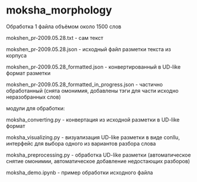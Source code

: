 # moksha_morphology

Обработка 1 файла объёмом около 1500 слов 

mokshen_pr-2009.05.28.txt - сам текст

mokshen_pr-2009.05.28.json - исходный файл разметки текста из корпуса

mokshen_pr-2009.05.28_formatted.json - конвертированный в UD-like формат разметки

mokshen_pr-2009.05.28_formatted_in_progress.json - частично обработанный (снята омонимия, добавлены тэги для части исходно неразобранных слов)


модули для обработки:

moksha_converting.py - конвертация из исходной разметки в UD-like формат

moksha_visualizing.py - визуализация UD-like разметки в виде conllu, интерфейс для выбора одного из вариантов разбора слова

moksha_preprocessing.py - обработка UD-like разметки (автоматическое снятие омонимии, автоматическое добавление недостающих разборов)


moksha_demo.ipynb - пример обработки исходного файла

